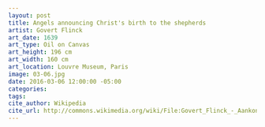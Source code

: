 ```yaml
---
layout: post
title: Angels announcing Christ's birth to the shepherds
artist: Govert Flinck
art_date: 1639
art_type: Oil on Canvas
art_height: 196 cm
art_width: 160 cm
art_location: Louvre Museum, Paris
image: 03-06.jpg
date: 2016-03-06 12:00:00 -05:00
categories:
tags:
cite_author: Wikipedia
cite_url: http://commons.wikimedia.org/wiki/File:Govert_Flinck_-_Aankondiging_aan_de_herders.jpg
---
```

